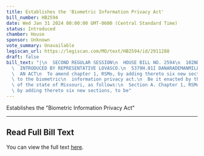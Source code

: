 ```yaml
---
title: Establishes the 'Biometric Information Privacy Act'
bill_number: HB2594
date: Wed Jan 31 2024 00:00:00 GMT-0600 (Central Standard Time)
status: Introduced
chamber: House
sponsor: Unknown
vote_summary: Unavailable
legiscan_url: https://legiscan.com/MO/text/HB2594/id/2911288
draft: false
bill_text: "|\n  SECOND REGULAR SESSION\n  HOUSE BILL NO. 2594\n  102ND GENERAL ASSEMBLY\n\
  \  INTRODUCED BY REPRESENTATIVE LOVASCO.\n  5379H.01I DANARADEMANMILLER,ChiefClerk\n\
  \  AN ACT\n  To amend chapter 1, RSMo, by adding thereto six new sections relating\
  \ to the biometric\n  information privacy act.\n  Be it enacted by the General Assembly\
  \ of the state of Missouri, as follows:\n  Section A. Chapter 1, RSMo, is amended\
  \ by adding thereto six new sections, to be"
---
```

Establishes the "Biometric Information Privacy Act"

---

## Read Full Bill Text

You can view the full text [here](https://legiscan.com/MO/text/HB2594/id/2911288).
